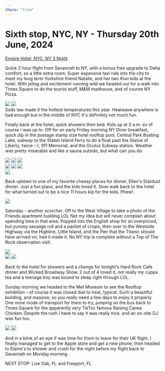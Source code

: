 ```yaml
---
share: "true"
---
```

<!--
published: 2024-06-27
image: https://library.wamphlett.net/photos/vamphlett/blog/7/L/IMG_5070.jpg
title: Sixth stop, Thursday 20th June, 2024
slug: June20
next: Live Oaks, FL
-->
# Sixth stop, NYC, NY - Thursday 20th June, 2024


[Empire Hotel, NYC, NY 3 Night](https://www.empirehotelnyc.com/?utm_source=google&utm_medium=organic&utm_campaign=gbp_listing)

Quick 2 hour flight from Savannah to NY, with a bonus free upgrade to Delta comfort, so a little extra room. Super expensive taxi ride into the city to meet my long term Yorkshire friend Natalie, and her two Kiwi kids at the hotel. With jetlag and excitement running wild we headed out for a walk into Times Square to do the tourist stuff, M&M madhouse, and of course NY Pizza.
<div class="images really small">
<img src="https://library.wamphlett.net/photos/vamphlett/blog/7/P/IMG_5068.jpg" />
<img src="https://library.wamphlett.net/photos/vamphlett/blog/7/P/IMG_5065.jpg" />
</div>
Sods law made it the hottest temperatures this year. Heatwave anywhere is bad enough but in the middle of NYC it's definitely not much fun.

Finally back at the hotel, quick showers then bed. Kids up at 3 a.m. so of course I was up to. Off for an early Friday morning NY Diner breakfast, quick dip in the postage stamp size hotel rooftop pool, Central Park Boating Lake, subway to the Staten Island Ferry to do a float past the Statue of Liberty, twice :-), 911 Memorial, and the Oculus Subway station. Weather was pretty miserable and like a sauna outside, but what can you do. 

<div class="images really small">
<img src="https://library.wamphlett.net/photos/vamphlett/blog/7/P/IMG_5078.jpg" />
<img src="https://library.wamphlett.net/photos/vamphlett/blog/7/P/IMG_5079.jpg" />
<img src="https://library.wamphlett.net/photos/vamphlett/blog/7/P/IMG_5087.jpg" />
</div>
<div class="images really small">
<img src="https://library.wamphlett.net/photos/vamphlett/blog/7/L/IMG_5076.jpg" />
<img src="https://library.wamphlett.net/photos/vamphlett/blog/7/L/IMG_5085.jpg" />
<img src="https://library.wamphlett.net/photos/vamphlett/blog/7/L/IMG_5088.jpg" />
</div>
<div class="images really small">
<img src="https://library.wamphlett.net/photos/vamphlett/blog/7/P/IMG_5087.jpg" />
</div>

Back uptown to one of my favorite cheesy places for dinner, Ellen's Stardust dinner. Just a fun place, and the kids loved it. Slow walk back to the hotel for what turned out to be a nice 11 hours kip for the kids. Phew!.

<div class="images really small">
<img src="https://library.wamphlett.net/photos/vamphlett/blog/7/L/IMG_5090.jpg" />
</div>

Saturday  - another scorcher. Off to the West Village to take a photo of the Friends apartment building LOL Not my idea but will never complain about spending time in that area. Popped into the English shop for an overpriced, but yummy sausage roll and a packet of crisps, then over to the Westside Highway via the Highline, Little Island, and the Pier that the Titanic should have arrived on, had it made it. No NY trip is complete without a Top of The Rock observation visit.

<div class="images really small">
<img src="https://library.wamphlett.net/photos/vamphlett/blog/7/L/IMG_5091.jpg" />
</div>
<div class="images small">
<img src="https://library.wamphlett.net/photos/vamphlett/blog/7/P/IMG_5094.jpg" />
<img src="https://library.wamphlett.net/photos/vamphlett/blog/7/P/IMG_5095.jpg" />
</div>

Back to the hotel for showers and a change for tonight's Hard Rock Cafe dinner and Wicked Broadway Show. 2 out of 4 loved it, not really my cuppa tea and a teenage boy was bound to sleep right through LOL.

Sunday morning we headed to the Met Museum to see the Rooftop exhibition - of course it was closed due to heat, typical. Such a beautiful building, and massive, so you really need a few days to enjoy it properly. One more mode of transport for them to try, jumping on the bus back to Times Square for the apparently very TikToc famous Raising Canes Chicken. Despite the rush I have to say it was really nice, and an on-site DJ was fun too.

<div class="images small">
<img src="https://library.wamphlett.net/photos/vamphlett/blog/7/L/IMG_5097.jpg" />
<img src="https://library.wamphlett.net/photos/vamphlett/blog/7/L/IMG_5100.jpg" />
</div>

And in a blink of an eye if was time for them to leave for their UK flight. I finally managed to get to the Apple store and get a new phone, then headed to Elaine's to shower and crash for the night before my flight back to Savannah on Monday morning.

NEXT STOP: Live Oak, FL and Freeport, FL